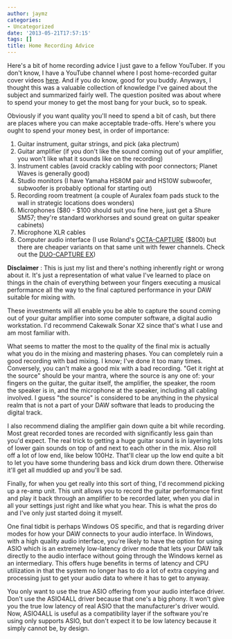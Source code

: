 ```yaml
---
author: jaymz
categories:
- Uncategorized
date: '2013-05-21T17:57:15'
tags: []
title: Home Recording Advice
---
```

Here's a bit of home recording advice I just gave to a fellow YouTuber. If you
don't know, I have a YouTube channel where I post home-recorded guitar cover
videos [here](http://www.youtube.com/user/jsd1982). And if you do know, good
for you buddy. Anyways, I thought this was a valuable collection of knowledge
I've gained about the subject and summarized fairly well. The question posited
was about where to spend your money to get the most bang for your buck, so to
speak.

Obviously if you want quality you'll need to spend a bit of cash, but there
are places where you can make acceptable trade-offs. Here's where you ought to
spend your money best, in order of importance:

  1. Guitar instrument, guitar strings, and pick (aka plectrum)
  2. Guitar amplifier (if you don't like the sound coming out of your amplifier, you won't like what it sounds like on the recording)
  3. Instrument cables (avoid crackly cabling with poor connectors; Planet Waves is generally good)
  4. Studio monitors (I have Yamaha HS80M pair and HS10W subwoofer, subwoofer is probably optional for starting out)
  5. Recording room treatment (a couple of Auralex foam pads stuck to the wall in strategic locations does wonders)
  6. Microphones ($80 - $100 should suit you fine here, just get a Shure SM57; they're standard workhorses and sound great on guitar speaker cabinets)
  7. Microphone XLR cables
  8. Computer audio interface (I use Roland's [OCTA-CAPTURE](http://www.rolandus.com/products/details/1127) ($800) but there are cheaper variants on that same unit with fewer channels. Check out the [DUO-CAPTURE EX](http://www.rolandus.com/products/details/1248/498))

**Disclaimer** : This is just my list and there's nothing inherently right or
wrong about it. It's just a representation of what value I've learned to place
on things in the chain of everything between your fingers executing a musical
performance all the way to the final captured performance in your DAW suitable
for mixing with.

These investments will all enable you be able to capture the sound coming out
of your guitar amplifier into some computer software, a digital audio
workstation. I'd recommend Cakewalk Sonar X2 since that's what I use and am
most familiar with.

What seems to matter the most to the quality of the final mix is actually what
you do in the mixing and mastering phases. You can completely ruin a good
recording with bad mixing. I know; I've done it too many times. Conversely,
you can't make a good mix with a bad recording. "Get it right at the source"
should be your mantra, where the source is any one of: your fingers on the
guitar, the guitar itself, the amplifier, the speaker, the room the speaker is
in, and the microphone at the speaker, including all cabling involved. I guess
"the source" is considered to be anything in the physical realm that is not a
part of your DAW software that leads to producing the digital track.

I also recommend dialing the amplifier gain down quite a bit while recording.
Most great recorded tones are recorded with significantly less gain than you'd
expect. The real trick to getting a huge guitar sound is in layering lots of
lower gain sounds on top of and next to each other in the mix. Also roll off a
lot of low end, like below 100Hz. That'll clear up the low end quite a bit to
let you have some thundering bass and kick drum down there. Otherwise it'll
get all muddied up and you'll be sad.

Finally, for when you get really into this sort of thing, I'd recommend
picking up a re-amp unit. This unit allows you to record the guitar
performance first and play it back through an amplifier to be recorded later,
when you dial in all your settings just right and like what you hear. This is
what the pros do and I've only just started doing it myself.

One final tidbit is perhaps Windows OS specific, and that is regarding driver
modes for how your DAW connects to your audio interface. In Windows, with a
high quality audio interface, you're likely to have the option for using ASIO
which is an extremely low-latency driver mode that lets your DAW talk directly
to the audio interface without going through the Windows kernel as an
intermediary. This offers huge benefits in terms of latency and CPU
utilization in that the system no longer has to do a lot of extra copying and
processing just to get your audio data to where it has to get to anyway.

You only want to use the true ASIO offering from your audio interface driver.
Don't use the ASIO4ALL driver because that one's a big phony. It won't give
you the true low latency of real ASIO that the manufacturer's driver would.
Now, ASIO4ALL is useful as a compatibility layer if the software you're using
only supports ASIO, but don't expect it to be low latency because it simply
cannot be, by design.
